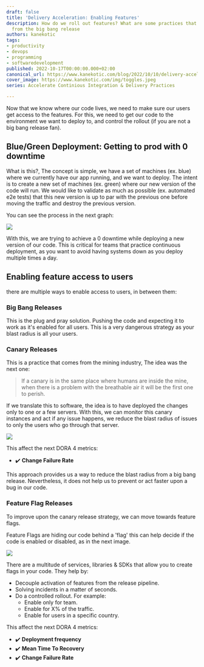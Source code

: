 ```yaml
---
draft: false
title: 'Delivery Acceleration: Enabling Features'
description: How do we roll out features? What are some practices that can save us
  from the big bang release
authors: kanekotic
tags:
- productivity
- devops
- programming
- softwaredevelopment
published: 2022-10-17T00:00:00.000+02:00
canonical_url: https://www.kanekotic.com/blog/2022/10/10/delivery-acceleration-enabling-features
cover_image: https://www.kanekotic.com/img/toggles.jpeg
series: Accelerate Continious Integration & Delivery Practices

---
```

Now that we know where our code lives, we need to make sure our users get access to the features. For this, we need to get our code to the environment we want to deploy to, and control the rollout (if you are not a big bang release fan).

## Blue/Green Deployment: Getting to prod with 0 downtime

What is this?, The concept is simple, we have a set of machines (ex. blue) where we currently have our app running, and we want to deploy. The intent is to create a new set of machines (ex. green) where our new version of the code will run. We would like to validate as much as possible (ex. automated e2e tests) that this new version is up to par with the previous one before moving the traffic and destroy the previous version.

You can see the process in the next graph:

![](https://www.kanekotic.com/img/blue_green.jpeg)

With this, we are trying to achieve a 0 downtime while deploying a new version of our code. This is critical for teams that practice continuous deployment, as you want to avoid having systems down as you deploy multiple times a day.

## Enabling feature access to users

there are multiple ways to enable access to users, in between them:

### Big Bang Releases

This is the plug and pray solution. Pushing the code and expecting it to work as it's enabled for all users. This is a very dangerous strategy as your blast radius is all your users.

### Canary Releases

This is a practice that comes from the mining industry, The idea was the next one:

> If a canary is in the same place where humans are inside the mine, when there is a problem with the breathable air it will be the first one to perish.

If we translate this to software, the idea is to have deployed the changes only to one or a few servers. With this, we can monitor this canary instances and act if any issue happens, we reduce the blast radius of issues to only the users who go through that server.

![](https://www.kanekotic.com/img/canary.jpeg)

This affect the next DORA 4 metrics:

* ✔️ **Change Failure Rate**

This approach provides us a way to reduce the blast radius from a big bang release. Nevertheless, it does not help us to prevent or act faster upon a bug in our code. 

### Feature Flag Releases

To improve upon the canary release strategy, we can move towards feature flags.

Feature Flags are hiding our code behind a 'flag' this can help decide if the code is enabled or disabled, as in the next image.

![](https://www.kanekotic.com/img/toggles.jpeg)

There are a multitude of services, libraries & SDKs that allow you to create flags in your code. They help by:

*  Decouple activation of features from the release pipeline.
* Solving incidents in a matter of seconds.
* Do a controlled rollout. For example:
  * Enable only for team.
  * Enable for X% of the traffic.
  * Enable for users in a specific country.

This affect the next DORA 4 metrics:

* ✔️ **Deployment frequency**
* ✔️ **Mean Time To Recovery**
* ✔️ **Change Failure Rate**
